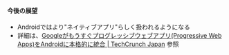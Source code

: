 #### 今後の展望

* Androidではより"ネイティブアプリ"らしく扱われるようになる
* 詳細は、[Googleがもうすぐプログレッシブウェブアプリ\(Progressive Web Apps\)をAndroidに本格的に統合 \| TechCrunch Japan](http://jp.techcrunch.com/2017/02/03/20170202google-will-soon-integrate-progressive-web-apps-deeper-into-android/) 参照
